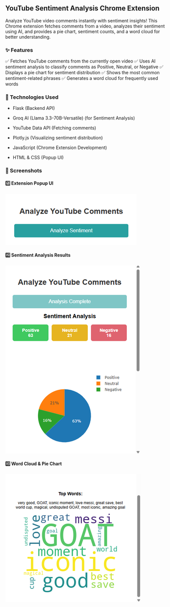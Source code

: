 ## YouTube Sentiment Analysis Chrome Extension

Analyze YouTube video comments instantly with sentiment insights! This Chrome extension fetches comments from a video, analyzes their sentiment using AI, and provides a pie chart, sentiment counts, and a word cloud for better understanding.

### ✨ Features

✅ Fetches YouTube comments from the currently open video
✅ Uses AI sentiment analysis to classify comments as Positive, Neutral, or Negative
✅ Displays a pie chart for sentiment distribution
✅ Shows the most common sentiment-related phrases
✅ Generates a word cloud for frequently used words

### 🚀 Technologies Used

- Flask (Backend API)

- Groq AI (Llama 3.3-70B-Versatile) (for Sentiment Analysis)

- YouTube Data API (Fetching comments)

- Plotly.js (Visualizing sentiment distribution)

- JavaScript (Chrome Extension Development)

- HTML & CSS (Popup UI)

### 📸 Screenshots  

#### **1️⃣ Extension Popup UI**
![Popup UI](screenshots/img1.png)

#### **2️⃣ Sentiment Analysis Results**
![Sentiment Results](screenshots/img2.png)

#### **3️⃣ Word Cloud & Pie Chart**
![Word Cloud & Pie Chart](screenshots/img3.png)
